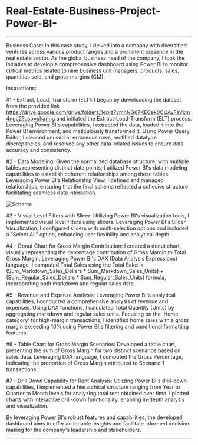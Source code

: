 # Real-Estate-Business-Project-Power-BI-
----------------------------------------------------------------------------------------------------------------------------------------------------------------------------
Business Case:
In this case study, I delved into a company with diversified ventures across various product ranges and a prominent presence in the real estate sector. As the global business head of the company, I took the initiative to develop a comprehensive dashboard using Power BI to monitor critical metrics related to  nine business unit managers, products, sales, quantities sold, and gross margins (GM).

Instructions:

#1 - Extract, Load, Transform (ELT):
I began by downloading the dataset from the provided link https://drive.google.com/drive/folders/1eplz7vmnNG67KECek0CUAyFaVxm4ngc2?usp=sharing
and initiated the Extract-Load-Transform (ELT) process. Leveraging Power BI's capabilities, I extracted the data, loaded it into the Power BI environment, and meticulously transformed it. Using Power Query Editor, I cleaned unused or erroneous rows, rectified datatype discrepancies, and resolved any other data-related issues to ensure data accuracy and consistency.

#2 - Data Modeling:
Given the normalized database structure, with multiple tables representing distinct data points, I utilized Power BI's data modeling capabilities to establish coherent relationships among these tables. Leveraging Power BI's Relationship View, I defined and managed relationships, ensuring that the final schema reflected a cohesive structure facilitating seamless data interaction.

![Schema ](https://github.com/Arash-Kamboj/Real-Estate-Business-Project-Power-BI-/assets/156613048/fd873750-d33d-40ab-af6f-6aa9a7628ae7)


#3 - Visual Level Filters with Slicer:
Utilizing Power BI's visualization tools, I implemented visual level filters using slicers. Leveraging Power BI's Slicer Visualization, I configured slicers with multi-selection options and included a "Select All" option, enhancing user flexibility and analytical depth.

#4 - Donut Chart for Gross Margin Contribution:
I created a donut chart, visually representing the percentage contribution of Gross Margin to Total Gross Margin. Leveraging Power BI's DAX (Data Analysis Expressions) language, I computed Total Sales using the Total Sales =  (Sum_Markdown_Sales_Dollars * Sum_Markdown_Sales_Units) + (Sum_Regular_Sales_Dollars * Sum_Regular_Sales_Units) formula, incorporating both markdown and regular sales data.

#5 - Revenue and Expense Analysis:
Leveraging Power BI's analytical capabilities, I conducted a comprehensive analysis of revenue and expenses. Using DAX functions, I calculated Total Quantity (Units) by aggregating markdown and regular sales units. Focusing on the 'Home category' for high-margin transactions, I identified home sales with a gross margin exceeding 10% using Power BI's filtering and conditional formatting features.

#6 - Table Chart for Gross Margin Scenarios:
Developed a table chart, presenting the sum of Gross Margin for two distinct scenarios based on sales data. Leveraging DAX language, I computed the Gross Percentage, indicating the proportion of Gross Margin attributed to Scenario 1 transactions.

#7 - Drill Down Capability for Rent Analysis:
Utilizing Power BI's drill-down capabilities, I implemented a hierarchical structure ranging from Year to Quarter to Month levels for analyzing total rent obtained over time. I plotted charts with interactive drill-down functionality, enabling in-depth analysis and visualization.

By leveraging Power BI's robust features and capabilities, the developed dashboard aims to offer actionable insights and facilitate informed decision-making for the company's leadership and stakeholders.

------------------------------------------------------------------------------------------------------------------------------------------------------------------------




